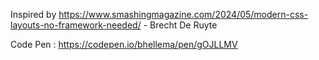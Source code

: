 Inspired by https://www.smashingmagazine.com/2024/05/modern-css-layouts-no-framework-needed/ - Brecht De Ruyte

Code Pen : https://codepen.io/bhellema/pen/gOJLLMV
